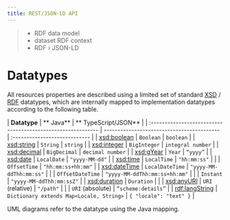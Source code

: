 ```yaml
---
title: REST/JSON-LD API
---
```


> * RDF data model
> * dataset RDF context
> * RDF › JSON-LD

# Datatypes

All resources properties are described using a limited set of
standard [XSD](https://www.w3.org/TR/xmlschema-2/#built-in-datatypes)
/ [RDF](https://www.w3.org/TR/rdf-schema/#ch_langstring)
datatypes, which are internally mapped to implementation datatypes according to the following table.

| **Datatype**                                                 | **
Java**                                   | ** TypeScript/JSON**           |
| :----------------------------------------------------------- | ------------------------------------------ | :---------------------------- |
| [xsd:boolean](https://www.w3.org/TR/xmlschema-2/#boolean)    | `Boolean`                                  | `boolean`                     |
| [xsd:string](https://www.w3.org/TR/xmlschema-2/#string)      | `String`                                   | `string`                      |
| [xsd:integer](https://www.w3.org/TR/xmlschema-2/#integer)    | `BigInteger`                               | `integral number`             |
| [xsd:decimal](https://www.w3.org/TR/xmlschema-2/#decimal)    | `BigDecimal`                               | `decimal number`              |
| [xsd:gYear](https://www.w3.org/TR/xmlschema-2/#gYear)        | `Year`                                     | `“yyyy”`                      |
| [xsd:date](https://www.w3.org/TR/xmlschema-2/#date)          | `LocalDate`                                | `"yyyy-MM-dd"`                |
| [xsd:time](https://www.w3.org/TR/xmlschema-2/#time)          | `LocalTime`                                | `"hh:mm:ss"`                  |
|                                                              | `OffsetTime`                               | `"hh:mm:ss+hh:mm"`            |
| [xsd:dateTime](https://www.w3.org/TR/xmlschema-2/#dateTime)  | `LocalDateTime`                            | `"yyyy-MM-ddThh:mm:ss"`       |
|                                                              | `OffsetDateTime`                           | `"yyyy-MM-ddThh:mm:ss+hh:mm"` |
|                                                              | `Instant`                                  | `"yyyy-MM-ddThh:mm:ssZ"`      |
| [xsd:duration](https://www.w3.org/TR/xmlschema-2/#duration)  | `Duration`                                 |                               |
| [xsd:anyURI](https://www.w3.org/TR/xmlschema-2/#anyURI)      | `URI` (relative)                           | `"/path"`                     |
|                                                              | `URI` (absolute)                           | `“scheme:details”`            |
| [rdf:langString](https://www.w3.org/TR/rdf-schema/#ch_langstring) | ``Dictionary extends Map<Locale, String>`` | `{ "locale": "text" }`        |

UML diagrams refer to the datatype using the Java mapping.